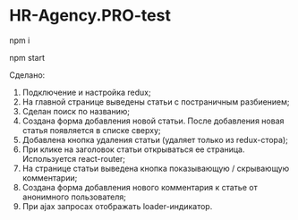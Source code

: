 # HR-Agency.PRO-test
<p>npm i<p>
<p>npm start <p>

Сделано:

1. Подключение и настройка redux;
2. На главной странице выведены статьи с постраничным разбиением;
3. Сделан поиск по названию;
4. Создана форма добавления новой статьи. После добавления новая статья появляется в списке сверху;
5. Добавлена кнопка удаления статьи (удаляет только из redux-стора);
6. При клике на заголовок статьи открываться ее страница. Используется react-router;
7. На странице статьи выведена кнопка показывающую / скрывающую комментарии;
8. Создана форма добавления нового комментария к статье от анонимного пользователя;
9. При ajax запросах отображать loader-индикатор.
